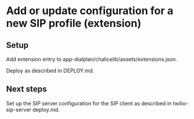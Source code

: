 # Add or update configuration for a new SIP profile (extension)

## Setup

Add extension entry to app-dialplan/chalicelib/assets/extensions.json.

Deploy as described in DEPLOY.md.

## Next steps

Set up the SIP server configuration for the SIP client as described in twilio-sip-server deploy.md.
